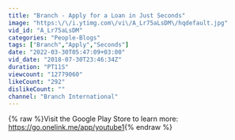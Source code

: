 ```yaml
---
title: "Branch - Apply for a Loan in Just Seconds"
image: "https:\/\/i.ytimg.com\/vi\/A_Lr75aLsDM\/hqdefault.jpg"
vid_id: "A_Lr75aLsDM"
categories: "People-Blogs"
tags: ["Branch","Apply","Seconds"]
date: "2022-03-30T05:47:09+03:00"
vid_date: "2018-07-30T23:46:34Z"
duration: "PT11S"
viewcount: "12779060"
likeCount: "292"
dislikeCount: ""
channel: "Branch International"
---
```

{% raw %}Visit the Google Play Store to learn more: <a rel="nofollow" target="blank" href="https://go.onelink.me/app/youtube1">https://go.onelink.me/app/youtube1</a>{% endraw %}
